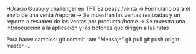 HOracio Guabo y challenger en TFT
Ez peasy
/venta -> Formulario para el envío de una venta
/reporte -> Se muestran las ventas realizadas y un reporte o resumen de las ventas por producto
/home -> Se muestra una intrdocucción a la aplicación y los botones que dirigen a las rutas

Para hacer cambios:
git commit -am "Mensaje"
git pull 
git push origin master -u